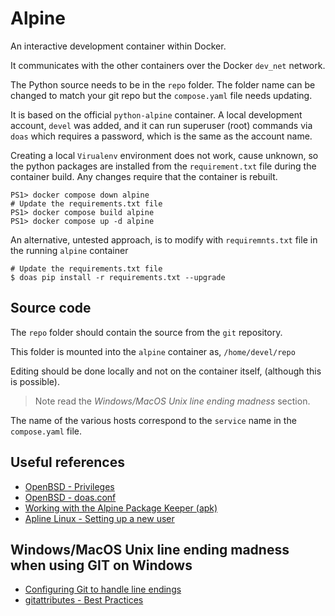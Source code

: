 # Alpine

An interactive development container within Docker.

It communicates with the other containers over the Docker `dev_net` network.

The Python source needs to be in the `repo` folder. The folder name can be changed to match your git repo but 
the `compose.yaml` file needs updating. 

It is based on the official `python-alpine` container. A local development account, `devel` was added, and it can run 
superuser (root) commands via `doas` which requires a password, which is the same as the account name.

Creating a local `Virualenv` environment does not work, cause unknown, so the python packages are installed from the 
`requirement.txt` file during the container build. Any changes require that the container is rebuilt.

```console
PS1> docker compose down alpine
# Update the requirements.txt file
PS1> docker compose build alpine
PS1> docker compose up -d alpine
```

An alternative, untested approach, is to modify with `requiremnts.txt` file in the running `alpine` container

```console
# Update the requirements.txt file
$ doas pip install -r requirements.txt --upgrade
```

## Source code

The `repo` folder should contain the source from the `git` repository.

This folder is mounted into the `alpine` container as, `/home/devel/repo`

Editing should be done locally and not on the container itself, (although this is possible).

> Note read the *Windows/MacOS Unix line ending madness* section.

The name of the various hosts correspond to the `service` name in the `compose.yaml` file.

## Useful references

* [OpenBSD - Privileges](https://www.openbsdhandbook.com/system_management/privileges/)
* [OpenBSD - doas.conf](https://man.openbsd.org/OpenBSD-6.0/doas.conf.5)
* [Working with the Alpine Package Keeper (apk)](https://docs.alpinelinux.org/user-handbook/0.1a/Working/apk.html)
* [Apline Linux - Setting up a new user](https://wiki.alpinelinux.org/wiki/Setting_up_a_new_user)

## Windows/MacOS Unix line ending madness when using GIT on Windows

* [Configuring Git to handle line endings](https://docs.github.com/en/get-started/getting-started-with-git/configuring-git-to-handle-line-endings)
* [gitattributes - Best Practices](https://rehansaeed.com/gitattributes-best-practices/)